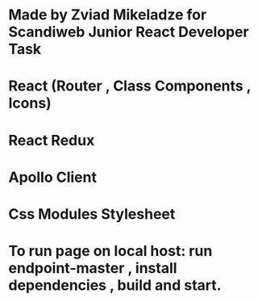 # Made by Zviad Mikeladze for Scandiweb Junior React Developer Task

# React (Router , Class Components , Icons)

# React Redux

# Apollo Client

# Css Modules Stylesheet

# To run page on local host: run endpoint-master , install dependencies , build and start.
